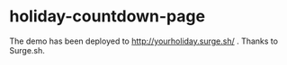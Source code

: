 # holiday-countdown-page

The demo has been deployed to http://yourholiday.surge.sh/ .
Thanks to Surge.sh.
